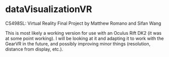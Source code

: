 # dataVisualizationVR
CS498SL: Virtual Reality Final Project by Matthew Romano and Sifan Wang


This is most likely a working version for use with an Oculus Rift DK2 (it was at some point working). I will be looking at it and adapting it to work with the GearVR in the future, and possibly improving minor things (resolution, distance from display, etc.).
